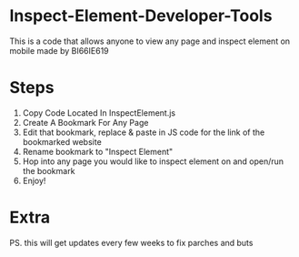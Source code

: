 # Inspect-Element-Developer-Tools
This is a code that allows anyone to view any page and inspect element on mobile made by BI66IE619

# Steps
1. Copy Code Located In InspectElement.js
2. Create A Bookmark For Any Page
3. Edit that bookmark, replace & paste in JS code for the link of the bookmarked website
4. Rename bookmark to "Inspect Element"
5. Hop into any page you would like to inspect element on and open/run the bookmark
6. Enjoy!

# Extra
PS. this will get updates every few weeks to fix parches and buts
